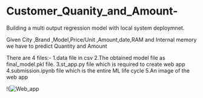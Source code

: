 # Customer_Quanity_and_Amount-
Building a multi output regression model with local system deploymnet.

Given City ,Brand ,Model,Price/Unit ,Amount,date,RAM and Internal memory 
we have to predict Quantity and Amount

There are 4 files:-
1.data file in csv
2.The obtained model file as final_model.pkl file.
3.st_app.py file which is required to create web app
4.submission.ipynb file which is the entire ML life cycle
5.An image of the web app


!(![Web_app](https://user-images.githubusercontent.com/55780032/129187999-acaf0f89-1b1a-4f19-812d-aa4617e36459.PNG)

